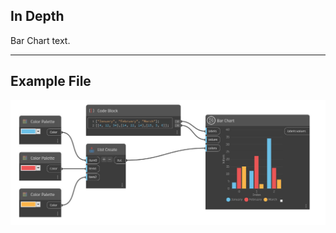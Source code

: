 ## In Depth
Bar Chart text.
___
## Example File

![Bar Chart](./CoreNodeModelsWpf.Charts.BarChart_img.jpg)

